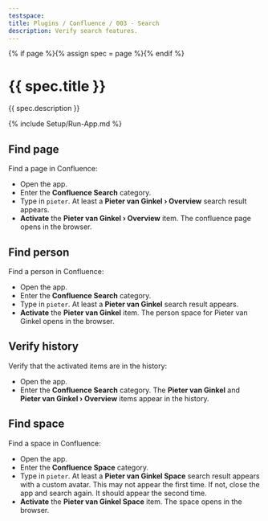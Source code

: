 ```yaml
---
testspace:
title: Plugins / Confluence / 003 - Search
description: Verify search features.
---
```


{% if page %}{% assign spec = page %}{% endif %}

# {{ spec.title }}

{{ spec.description }}

{% include Setup/Run-App.md %}

## Find page

Find a page in Confluence:

- Open the app.
- Enter the **Confluence Search** category.
- Type in `pieter`. At least a **Pieter van Ginkel › Overview** search result
  appears.
- **Activate** the **Pieter van Ginkel › Overview** item. The confluence page
  opens in the browser.

## Find person

Find a person in Confluence:

- Open the app.
- Enter the **Confluence Search** category.
- Type in `pieter`. At least a **Pieter van Ginkel** search result appears.
- **Activate** the **Pieter van Ginkel** item. The person space for Pieter van
  Ginkel opens in the browser.

## Verify history

Verify that the activated items are in the history:

- Open the app.
- Enter the **Confluence Search** category. The **Pieter van Ginkel** and
  **Pieter van Ginkel › Overview** items appear in the history.

## Find space

Find a space in Confluence:

- Open the app.
- Enter the **Confluence Space** category.
- Type in `pieter`. At least a **Pieter van Ginkel Space** search result appears
  with a custom avatar. This may not appear the first time. If not, close the
  app and search again. It should appear the second time.
- **Activate** the **Pieter van Ginkel Space** item. The space opens in the
  browser.
